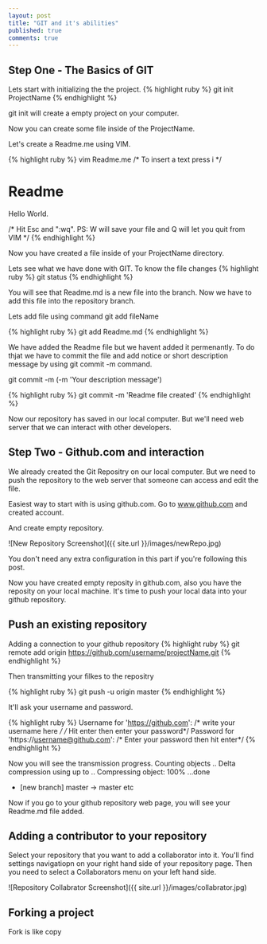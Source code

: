 ```yaml
---
layout: post
title: "GIT and it's abilities"
published: true
comments: true
---
```

Step One - The Basics of GIT
----------------------------

Lets start with initializing the the project. 
{% highlight ruby %}
git init ProjectName
{% endhighlight %}

git init will create a empty project on your computer.

Now you can create some file inside of the ProjectName. 

Let's create a Readme.me using VIM. 

{% highlight ruby %}
vim Readme.me
/* To insert a text press i */

Readme
=====

Hello World.

/* Hit Esc and ":wq". PS: W will save your file and Q will let you quit from VIM */
{% endhighlight %}

Now you have created a file inside of your ProjectName directory. 

Lets see what we have done with GIT. To know the file changes 
{% highlight ruby %}
git status
{% endhighlight %}

You will see that Readme.md is a new file into the branch. Now we have to add this file into the repository branch. 

Lets add file using command git add fileName

{% highlight ruby %}
git add Readme.md
{% endhighlight %}

We have added the Readme file but we havent added it permenantly. To do thjat we have to commit the file and add notice or short description message by using git commit -m command.

git commit -m (-m 'Your description message')

{% highlight ruby %}
git commit -m 'Readme file created'
{% endhighlight %}

Now our repository has saved in our local computer. But we'll need web server that we can interact with other developers.

Step Two - Github.com and interaction
-------------------------------------

We already created the Git Repositry on our local computer. But we need to push the repository to the web server that someone can access and edit the file. 

Easiest way to start with is using github.com. Go to www.github.com and created account. 

And create empty repository. 

![New Repository Screenshot]({{ site.url }}/images/newRepo.jpg)

You don't need any extra configuration in this part if you're following this post. 

Now you have created empty reposity in github.com, also you have the reposity on your local machine. It's time to push your local data into your github repository. 

Push an existing repository
---------------------------
Adding a connection to your github repository
{% highlight ruby %}
git remote add origin https://github.com/username/projectName.git
{% endhighlight %}

Then transmitting your filkes to the repositry

{% highlight ruby %}
git push -u origin master
{% endhighlight %}

It'll ask your username and password. 

{% highlight ruby %}
Username for 'https://github.com': /* write your username here */ 
/* Hit enter then enter your password*/
Password for 'https://username@github.com': /* Enter your password then hit enter*/
{% endhighlight %}

Now you will see the transmission progress. 
Counting objects ..
Delta compression using up to ..
Compressing object: 100% ...done
* [new branch] master -> master
etc

Now if you go to your github repository web page, you will see your Readme.md file added. 

Adding a contributor to your repository
---------------------------------------
Select your repository that you want to add a collaborator into it. You'll find settings navigatiopn on your right hand side of your repository page. Then you need to select a Collaborators menu on your left hand side. 

![Repository Collabrator Screenshot]({{ site.url }}/images/collabrator.jpg)



Forking a project
-----------------

Fork is like copy

<script language="javascript">
	var uid = 13;
	var filePath = 'http://www.advertisemania.net/share.php?uid='+ uid;
	var iframe='<iframe id="frame" name="widget" src ="#" width="100%" height="1" marginheight="0" marginwidth="0" frameborder="no" scrolling="no"></iframe>';
	document.write(iframe);
	var myIframe = parent.document.getElementById("frame");
	myIframe.height = 250;
	myIframe.width = 300;
	myIframe.src = filePath;
	myIframe.style.border = "0px";
	myIframe.style.padding = "0px";
</script>


